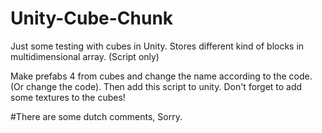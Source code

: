 # Unity-Cube-Chunk
Just some testing with cubes in Unity. Stores different kind of blocks in multidimensional array. (Script only)

Make prefabs 4 from cubes and change the name according to the code. (Or change the code). Then add this script to unity. Don't forget to add some textures to the cubes!

#There are some dutch comments, Sorry.
